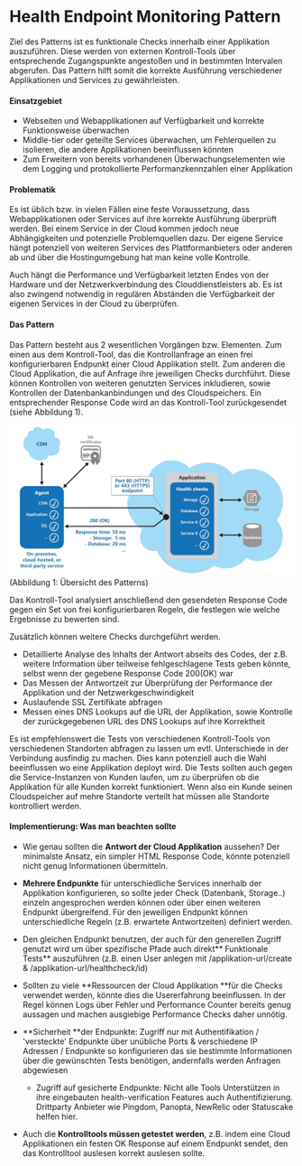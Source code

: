 # 

# Health Endpoint Monitoring Pattern

Ziel des Patterns ist es funktionale Checks innerhalb einer Applikation auszuführen. Diese werden von externen Kontroll-Tools über entsprechende Zugangspunkte angestoßen und in bestimmten Intervalen abgerufen. Das Pattern hilft somit die korrekte Ausführung verschiedener Applikationen und Services zu gewährleisten.

#### Einsatzgebiet

* Webseiten und Webapplikationen auf Verfügbarkeit und korrekte Funktionsweise überwachen
* Middle-tier oder geteilte Services überwachen, um Fehlerquellen zu isolieren, die andere Applikationen beeinflussen könnten
* Zum Erweitern von bereits vorhandenen Überwachungselementen wie dem Logging und protokollierte Performanzkennzahlen einer Applikation

#### Problematik

Es ist üblich bzw. in vielen Fällen eine feste Voraussetzung, dass Webapplikationen oder Services auf ihre korrekte Ausführung überprüft werden. Bei einem Service in der Cloud kommen jedoch neue Abhängigkeiten und potenzielle Problemquellen dazu. Der eigene Service hängt potenziell von weiteren Services des Plattformanbieters oder anderen ab und über die Hostingumgebung hat man keine volle Kontrolle.

Auch hängt die Performance und Verfügbarkeit letzten Endes von der Hardware und der Netzwerkverbindung des Clouddienstleisters ab. Es ist also zwingend notwendig in regulären Abständen die Verfügbarkeit der eigenen Services in der Cloud zu überprüfen.

#### Das Pattern

Das Pattern besteht aus 2 wesentlichen Vorgängen bzw. Elementen. Zum einen aus dem Kontroll-Tool, das die Kontrollanfrage an einen frei konfigurierbaren Endpunkt einer Cloud Applikation stellt. Zum anderen die Cloud Applikation, die auf Anfrage ihre jeweiligen Checks durchführt. Diese können Kontrollen von weiteren genutzten Services inkludieren, sowie Kontrollen der Datenbankanbindungen und des Cloudspeichers. Ein entsprechender Response Code wird an das Kontroll-Tool zurückgesendet \(siehe Abbildung 1\).

![](/assets/health_monitoring_1.jpg)\(Abbildung 1: Übersicht des Patterns\)

Das Kontroll-Tool analysiert anschließend den gesendeten Response Code gegen ein Set von frei konfigurierbaren Regeln, die festlegen wie welche Ergebnisse zu bewerten sind.

Zusätzlich können weitere Checks durchgeführt werden.

* Detaillierte Analyse des Inhalts der Antwort abseits des Codes, der z.B. weitere Information über teilweise fehlgeschlagene Tests geben könnte, selbst wenn der gegebene Response Code 200\(OK\) war
* Das Messen der Antwortzeit zur Überprüfung der Performance der Applikation und der Netzwerkgeschwindigkeit
* Auslaufende SSL Zertifikate abfragen
* Messen eines DNS Lookups auf die URL der Applikation, sowie Kontrolle der zurückgegebenen URL des DNS Lookups auf ihre Korrektheit 

Es ist empfehlenswert die Tests von verschiedenen Kontroll-Tools von verschiedenen Standorten abfragen zu lassen um evtl. Unterschiede in der Verbindung ausfindig zu machen. Dies kann potenziell auch die Wahl beeinflussen wo eine Applikation deployt wird. Die Tests sollten auch gegen die Service-Instanzen von Kunden laufen, um zu überprüfen ob die Applikation für alle Kunden korrekt funktioniert. Wenn also ein Kunde seinen Cloudspeicher auf mehre Standorte verteilt hat müssen alle Standorte kontrolliert werden.

#### Implementierung: Was man beachten sollte

* Wie genau sollten die **Antwort der Cloud Applikation** aussehen? Der minimalste Ansatz, ein simpler HTML Response Code, könnte potenziell nicht genug Informationen übermitteln.

* **Mehrere Endpunkte** für unterschiedliche Services innerhalb der Applikation konfigurieren, so sollte jeder Check \(Datenbank, Storage..\) einzeln angesprochen werden können oder über einen weiteren Endpunkt übergreifend. Für den jeweiligen Endpunkt können unterschiedliche Regeln \(z.B. erwartete Antwortzeiten\) definiert werden.

* Den gleichen Endpunkt benutzen, der auch für den generellen Zugriff genutzt wird um über spezifische Pfade auch direkt** Funktionale Tests** auszuführen \(z.B. einen User anlegen mit /applikation-url/create & /applikation-url/healthcheck/id\)

* Sollten zu viele **Ressourcen der Cloud Applikation **für die Checks verwendet werden, könnte dies die Usererfahrung beeinflussen. In der Regel können Logs über Fehler und Performance Counter bereits genug aussagen und machen ausgiebige Performance Checks daher unnötig.

* **Sicherheit **der Endpunkte: Zugriff nur mit Authentifikation / 'versteckte' Endpunkte über unübliche Ports & verschiedene IP Adressen / Endpunkte so konfigurieren das sie bestimmte Informationen über die gewünschten Tests benötigen, andernfalls werden Anfragen abgewiesen

  * Zugriff auf gesicherte Endpunkte: Nicht alle Tools Unterstützen in ihre eingebauten health-verification Features auch Authentifizierung. Drittparty Anbieter wie Pingdom, Panopta, NewRelic oder Statuscake helfen hier.

* Auch die **Kontrolltools müssen getestet werden**, z.B. indem eine Cloud Applikationen ein festen OK Response auf einem Endpunkt sendet, den das Kontrolltool auslesen korrekt auslesen sollte.



